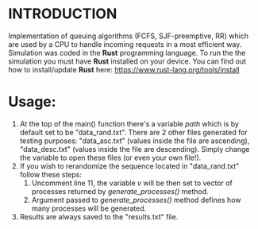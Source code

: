# **INTRODUCTION**

Implementation of queuing algorithms (FCFS, SJF-preemptive, RR) which are used by a CPU to handle incoming requests in a most efficient way.
Simulation was coded in the **Rust** programming language. To run the the simulation you must have **Rust** installed on your device.
You can find out how to install/update **Rust** here: https://www.rust-lang.org/tools/install

# **Usage:**

1. At the top of the main() function there's a variable *path* which is by default set to be "data_rand.txt". There are 2 other files
generated for testing purposes: "data_asc.txt" (values inside the file are ascending), "data_desc.txt" (values inside the file are
descending). Simply change the variable to open these files (or even your own file!).
2. If you wish to rerandomize the sequence located in "data_rand.txt" follow these steps:
   1. Uncomment line 11, the variable *v* will be then set to vector of processes returned by *generate_processes()* method.
   2. Argument passed to *generate_processes()* method defines how many processes will be generated.
3. Results are always saved to the "results.txt" file.
